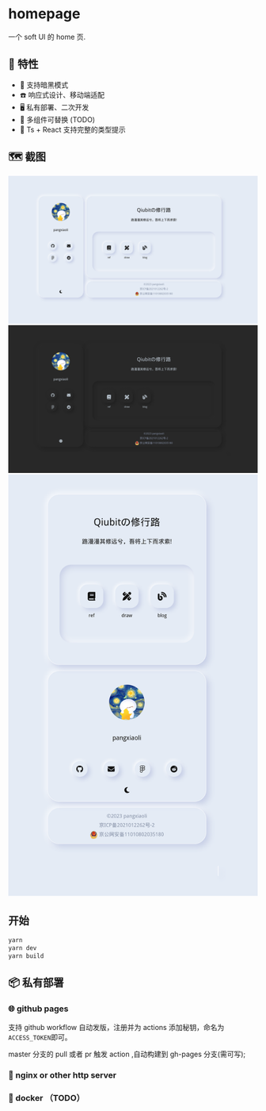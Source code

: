 # homepage

一个 soft UI 的 home 页.

## 🌿 特性
- 🌠 支持暗黑模式
- ☎️  响应式设计、移动端适配
- 🖥️ 私有部署、二次开发
- 🎁 多组件可替换 (TODO)
- 📌 Ts + React 支持完整的类型提示

## 🗺️ 截图
![](./public/img/1.png)![](./public/img/2.png)
![](./public/img/3.png)

## 开始
```
yarn
yarn dev
yarn build
```

## 📦 私有部署
### 🌐 github pages
支持 github workflow 自动发版，注册并为 actions 添加秘钥，命名为`ACCESS_TOKEN`即可。

master 分支的 pull 或者 pr 触发 action ,自动构建到 gh-pages 分支(需可写);

### 🔎 nginx or other http server

### 🐬 docker （TODO）

